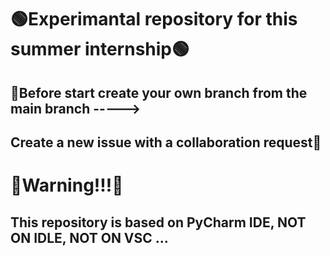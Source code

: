 # 🟢Experimantal repository for this summer internship🟢
## 💙Before start create your own branch from the main branch ----->
## Create a new issue with a collaboration request💙


# 🔴Warning!!!🔴
## This repository is based on PyCharm IDE, NOT ON IDLE, NOT ON VSC ...
